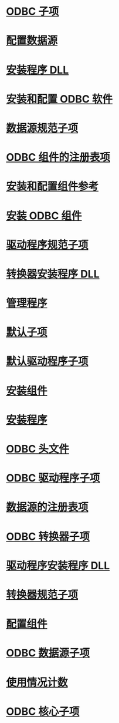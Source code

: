 # [ODBC 子项](odbc-subkey.md)
# [配置数据源](configuring-data-sources.md)
# [安装程序 DLL](installer-dll.md)
# [安装和配置 ODBC 软件](installing-and-configuring-the-odbc-software.md)
# [数据源规范子项](data-source-specification-subkeys.md)
# [ODBC 组件的注册表项](registry-entries-for-odbc-components.md)
# [安装和配置组件参考](installation-and-configuration-components-reference.md)
# [安装 ODBC 组件](installing-odbc-components.md)
# [驱动程序规范子项](driver-specification-subkeys.md)
# [转换器安装程序 DLL](translator-setup-dlls.md)
# [管理程序](administration-program.md)
# [默认子项](default-subkey.md)
# [默认驱动程序子项](default-driver-subkey.md)
# [安装组件](installation-components.md)
# [安装程序](setup-program.md)
# [ODBC 头文件](odbc-header-files.md)
# [ODBC 驱动程序子项](odbc-drivers-subkey.md)
# [数据源的注册表项](registry-entries-for-data-sources.md)
# [ODBC 转换器子项](odbc-translators-subkey.md)
# [驱动程序安装程序 DLL](driver-setup-dll.md)
# [转换器规范子项](translator-specification-subkeys.md)
# [配置组件](configuration-components.md)
# [ODBC 数据源子项](odbc-data-sources-subkey.md)
# [使用情况计数](usage-counting.md)
# [ODBC 核心子项](odbc-core-subkey.md)
